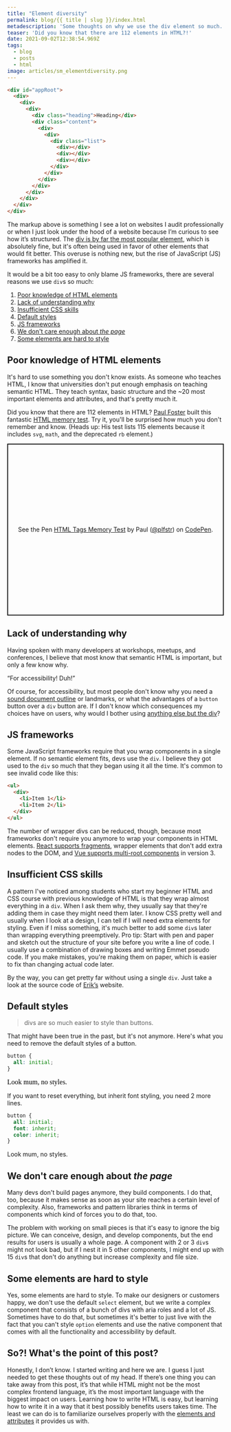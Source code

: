 ```yaml
---
title: "Element diversity"
permalink: blog/{{ title | slug }}/index.html
metadescription: 'Some thoughts on why we use the div element so much.'
teaser: 'Did you know that there are 112 elements in HTML?!'
date: 2021-09-02T12:38:54.969Z
tags:
  - blog
  - posts
  - html
image: articles/sm_elementdiversity.png
---
```

```html
<div id="appRoot">
  <div>
    <div>
      <div>
        <div class="heading">Heading</div>
        <div class="content">
          <div>
            <div>
              <div class="list">
                <div></div>
                <div></div>
                <div></div>
              </div>
            </div>
          </div>
        </div>
      </div>
    </div>
  </div>
</div>
```

<!-- teaser -->

<p>
  The markup above is something I see a lot on websites I audit professionally or when I just look under the hood of a website because I’m curious to see how it’s structured. The <a href="https://almanac.httparchive.org/en/2020/markup#top-elements">div is by far the most popular element</a>, which is absolutely fine, but it's often being used in favor of other elements that would fit better. This overuse is nothing new, but the rise of JavaScript (JS) frameworks has amplified it.
</p>

<p>It would be a bit too easy to only blame JS frameworks, there are several reasons we use <code>div</code>s so much:</p>

<ol>
  <li>
    <a href="#elements">Poor knowledge of HTML elements</a>
  </li>
  <li>
    <a href="#why">Lack of understanding why</a>
  </li>
  <li>
    <a href="#css">Insufficient CSS skills</a>
  </li>
  <li>
    <a href="#defaultstyles">Default styles</a>
  </li>
  <li>
    <a href="#frameworks">JS frameworks</a>
  </li>
  <li>
    <a href="#thepage"> We don't care enough about <em>the page</em></a>
  </li>
  <li>
    <a href="#style">Some elements are hard to style</a>
  </li>
</ol>


<h2 id="elements">Poor knowledge of HTML elements</h2>

<p>
  It's hard to use something you don't know exists. As someone who teaches HTML, I know that universities don't put enough emphasis on teaching semantic HTML. They teach syntax, basic structure and the ~20 most important elements and attributes, and that's pretty much it.
</p>
<p>
  Did you know that there are 112 elements in HTML? <a href="twitter.com/plfstr">Paul Foster</a> built this fantastic <a href="https://codepen.io/plfstr/full/zYqQeRw">HTML memory test</a>. Try it, you'll be surprised how much you don't remember and know. (Heads up: His test lists 115 elements because it includes <code>svg</code>, <code>math</code>, and the deprecated <code>rb</code> element.)
</p>

<p class="codepen" data-height="400" data-slug-hash="zYqQeRw" data-user="plfstr" style="height: 400px; box-sizing: border-box; display: flex; align-items: center; justify-content: center; border: 2px solid; margin: 1em 0; padding: 1em;">
  <span>See the Pen <a href="https://codepen.io/plfstr/pen/zYqQeRw">
  HTML Tags Memory Test</a> by Paul (<a href="https://codepen.io/plfstr">@plfstr</a>)
  on <a href="https://codepen.io">CodePen</a>.</span>
</p>

<h2 id="why">Lack of understanding why</h2>

<p>
  Having spoken with many developers at workshops, meetups, and conferences, I believe that most know that semantic HTML is important, but only a few know why.
</p>
<p>
  <q>For accessibility! Duh!</q>
</p>
<p>
  Of course, for accessibility, but most people don't know why you need a <a href="https://www.htmhell.dev/tips/the-document-outline/">sound document outline</a> or landmarks, or what the advantages of a <code>button</code> button over a <code>div</code> button are. If I don't know which consequences my choices have on users, why would I bother using <a href="https://htmhell.dev/18-main-divigation/">anything else but the div</a>?
</p>

<h2 id="frameworks">JS frameworks</h2>

<p>
  Some JavaScript frameworks require that you wrap components in a single element. If no semantic element fits, devs use the <code>div</code>. I believe they got used to the <code>div</code> so much that they began using it all the time. It's common to see invalid code like this:
</p>

```html
<ul>
  <div>
    <li>Item 1</li>
    <li>Item 2</li>
  </div>
</ul>
```

<p>
  The number of wrapper divs can be reduced, though, because most frameworks don't require you anymore to wrap your components in HTML elements. <a href="https://reactjs.org/docs/fragments.html">React supports fragments</a>, wrapper elements that don't add extra nodes to the DOM, and <a href="https://v3.vuejs.org/guide/migration/fragments.html#overview">Vue supports multi-root components</a> in version 3.
</p>

<h2 id="css">
  Insufficient CSS skills
</h2>

<p>
  A pattern I've noticed among students who start my beginner HTML and CSS course with previous knowledge of HTML is that they wrap almost everything in a <code>div</code>. When I ask them why, they usually say that they're adding them in case they might need them later. I know CSS pretty well and usually when I look at a design, I can tell if I will need extra elements for styling. Even if I miss something, it's much better to add some <code>div</code>s later than wrapping everything preemptively. Pro tip: Start with pen and paper and sketch out the structure of your site before you write a line of code. I usually use a combination of drawing boxes and writing Emmet pseudo code. If you make mistakes, you're making them on paper, which is easier to fix than changing actual code later.
</p>

<p>
  By the way, you can get pretty far without using a single <code>div</code>. Just take a look at the source code of <a href="https://www.erikkroes.nl/">Erik’s</a> website.
</p>

<h2 id="defaultstyles">
  Default styles
</h2>

<blockquote>
  divs are so much easier to style than buttons.
</blockquote>

<p>
  That might have been true in the past, but it's not anymore. Here's what you need to remove the default styles of a button.
</p>

```css
button {
  all: initial;
}
```

<button type="button" style="all:initial" onclick="alert('Yes, that’s a button.')">Look mum, no styles.</button>

If you want to reset everything, but inherit font styling, you need 2 more lines.

```css
button {
  all: initial;
  font: inherit;
  color: inherit;
}
```

<button type="button" style="all:initial; font: inherit; color: inherit" onclick="alert('Yes, that’s a button.')">Look mum, no styles.</button>


<h2 id="thepage">
  We don't care enough about <em>the page</em>
</h2>

<p>
  Many devs don't build pages anymore, they build components. I do that, too, because it makes sense as soon as your site reaches a certain level of complexity. Also, frameworks and pattern libraries think in terms of components which kind of forces you to do that, too.
</p>

<p>
  The problem with working on small pieces is that it's easy to ignore the big picture. We can conceive, design, and develop components, but the end results for users is usually a whole page. A component with 2 or 3 <code>div</code>s might not look bad, but if I nest it in 5 other components, I might end up with 15 <code>div</code>s that don't do anything but increase complexity and file size.
</p>

<h2>Some elements are hard to style</h2>

Yes, some elements are hard to style. To make our designers or customers happy, we don't use the default `select` element, but we write a complex component that consists of a bunch of divs with aria roles and a lot of JS. Sometimes have to do that, but sometimes it's better to just live with the fact that you can't style `option` elements and use the native component that comes with all the functionality and accessibility by default.

<script async src="https://cpwebassets.codepen.io/assets/embed/ei.js"></script>

<h2>So?! What's the point of this post?</h2>

Honestly, I don’t know. I started writing and here we are. I guess I just needed to get these thoughts out of my head. If there’s one thing you can take away from this post, it’s that while HTML might not be the most complex frontend language, it’s the most important language with the biggest impact on users. Learning how to write HTML is easy, but learning how to write it in a way that it best possibly benefits users takes time. The least we can do is to familiarize ourselves properly with the <a href="https://html.spec.whatwg.org/#semantics">elements and attributes</a> it provides us with. 
